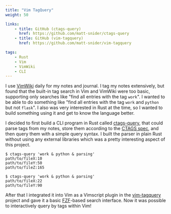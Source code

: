 ```yaml
---
title: "Vim TagQuery"
weight: 50

links:
    - title: GitHub (ctags-query)
      href: https://github.com/matt-snider/ctags-query
    - title: GitHub (vim-tagquery)
      href: https://github.com/matt-snider/vim-tagquery

tags:
    - Rust
    - Vim
    - VimWiki
    - CLI
---
```


I use [VimWiki][vimwiki] daily for my notes and journal. I tag my notes extensively, but
found that the built-in tag search in Vim and VimWiki were too basic, supporting only
searches like "find all entries with the tag `work`". I wanted to be able to do something
like "find all entries with the tag `work` and `python` but not `flask`". I also was very
interested in Rust at the time, so I wanted to build something using it and get to know
the language better.

<!--more-->

I decided to first build a CLI program in Rust called [ctags-query][ctags-query], that
could parse tags from my notes, store them according to the [CTAGS spec][ctags-file-spec],
and then query them with a simple query syntax. I built the parser in plain Rust without
using any external libraries which was a pretty interesting aspect of this project.

```
$ ctags-query 'work & python & parsing'
path/to/fileX:10
path/to/fileY:50
path/to/fileZ:165

$ ctags-query 'work & python & parsing'
path/to/fileX:22
path/to/fileY:90
```

After that I integrated it into Vim as a Vimscript plugin in the
[vim-tagquery][vim-tagquery] project and gave it a basic [FZF][fzf]-based search
interface. Now it was possible to interactively query by tags within Vim!

[vimwiki]: https://github.com/vimwiki/vimwiki
[ctags-query]: https://github.com/matt-snider/ctags-query
[vim-tagquery]: https://github.com/matt-snider/ctags-query
[ctags-file-spec]: http://ctags.sourceforge.net/ctags.html#TAG%20FILE%20FORMAT
[fzf]: https://github.com/junegunn/fzf
